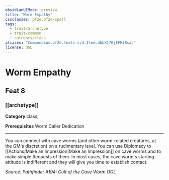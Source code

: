 ```yaml
---
obsidianUIMode: preview
title: "Worm Empathy"
cssclasses: pf2e,pf2e-spell
tags:
  - trait/archetype
  - trait/common
  - category/class
aliases: "Compendium.pf2e.feats-srd.Item.dbbX170jFFMi8sac"
license: OGL
---
```

# Worm Empathy
## Feat 8
### [[archetype]]

**Category** class; 



**Prerequisites** Worm Caller Dedication
* * *
You can connect with cave worms (and other worm-related creatures, at the GM's discretion) on a rudimentary level. You can use Diplomacy to [[Actions/Make an Impression|Make an Impression]] on cave worms and to make simple Requests of them. In most cases, the cave worm's starting attitude is indifferent and they will give you time to establish contact.

*Source: Pathfinder #194: Cult of the Cave Worm*
*OGL*